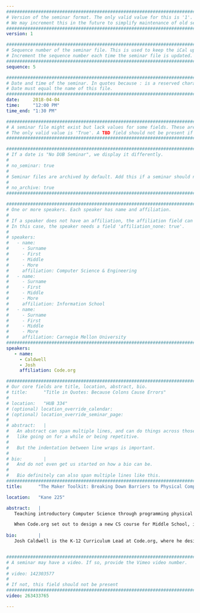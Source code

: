 ```yaml
---
################################################################################
# Version of the seminar format. The only valid value for this is '1'. 
# We may increment this in the future to simplify maintenance of old seminars.
################################################################################
version: 1

################################################################################
# Sequence number of the seminar file. This is used to keep the iCal up to date.
# Increment the sequence number each time the seminar file is updated.
################################################################################
sequence: 5

################################################################################
# Date and time of the seminar. In quotes because : is a reserved character.
# Date must equal the name of this file.
################################################################################
date:     2018-04-04
time:     "12:00 PM"
time_end: "1:30 PM"

################################################################################
# A seminar file might exist but lack values for some fields. These are 'TBD'. 
# The only valid value is 'True'. A TBD field should not be present if 'False'.
################################################################################

################################################################################
# If a date is "No DUB Seminar", we display it differently.
#
# no_seminar: true
#
# Seminar files are archived by default. Add this if a seminar should not be.
#
# no_archive: true
################################################################################

################################################################################
# One or more speakers. Each speaker has name and affiliation.
#
# If a speaker does not have an affiliation, the affiliation field can be removed.
# In this case, the speaker needs a field 'affiliation_none: true'.
#
# speakers:
#   - name: 
#     - Surname
#     - First
#     - Middle
#     - More
#     affiliation: Computer Science & Engineering 
#   - name: 
#     - Surname
#     - First
#     - Middle
#     - More
#     affiliation: Information School 
#   - name: 
#     - Surname
#     - First
#     - Middle
#     - More
#     affiliation: Carnegie Mellon University 
################################################################################
speakers:
   - name: 
     - Caldwell
     - Josh
     affiliation: Code.org

################################################################################
# Our core fields are title, location, abstract, bio.
# title:      "Title in Quotes: Because Colons Cause Errors"
# 
# location:   "HUB 334"
# (optional) location_override_calendar:
# (optional) location_override_seminar_page:
#
# abstract:   |
#   An abstract can span multiple lines, and can do things across those lines,
#   like going on for a while or being repetitive.
#
#   But the indentation between line wraps is important.
#
# bio:        |
#   And do not even get us started on how a bio can be.
#
#   Bio definitely can also span multiple lines like this.
################################################################################
title:      "The Maker Toolkit: Breaking Down Barriers to Physical Computing"

location:   "Kane 225"

abstract:   |
   Teaching introductory Computer Science through programming physical hardware, such as the Arduino, can be a powerful way to engage students by making intangible and abstract code something you can touch and feel. For many students, maybe even most, a simple blinking light is a far more real first success than the traditional "Hello, world." Despite the demonstrated power of physical computing, it's traditionally been too percieved as too difficult for many CS teachers to bring into their classroom, especially those new to the discipline.

   When Code.org set out to design a new CS course for Middle School, it was important for me to find a way to bring the power of physical to the teachers and students within our reach. Writing a CS curriculum that operates at a national scale, particularly one with a focus on new-to-CS teachers, brings with it many design challenges and constraints. Adding hardware to the course only compounded those challenges. In this talk I'll give an overview of how we approached designing a tool to remove barriers to entry, both for teachers and students. We're still observing how these design choices are landing in classrooms, but the early reports and overwhelmingly validating the choices we've made, while illuminating lots of potential improvements to be made down the road
  
bio:        |
   Josh Caldwell is the K-12 Curriculum Lead at Code.org, where he designs Computer Science curriculum and helps to develop new CS teachers across the country. In addition to writing currciulum across the K-12 pathway, Josh works to indentify the unique needs of CS students at different grade levels in order to better guide both the curriculum instructional tools at Code.org so that they provide a more unified and seamless experience for teachers and students at all grade levels. Prior to Code.org, Josh taught Junior High English, Computer Science, and Robotics in the Seattle suburbs. His also the author of the upcoming book Creative Coding: Lessons and Strategies to Integrate Computer Science Across the 6-8 Curriculum.


################################################################################
# A seminar may have a video. If so, provide the Vimeo video number.
#
# video: 142303577
#
# If not, this field should not be present 
################################################################################
video: 263433765

---
```

